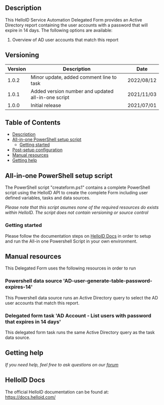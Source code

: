 <!-- Description -->
## Description
This HelloID Service Automation Delegated Form provides an Active Directory report containing the user accounts with a password that will expire in 14 days. The following options are available:
 1. Overview of AD user accounts that match this report


## Versioning
| Version | Description | Date |
| - | - | - |
| 1.0.2   | Minor update, added comment line to task | 2022/08/12  |
| 1.0.1   | Added version number and updated all-in-one script | 2021/11/03  |
| 1.0.0   | Initial release | 2021/07/01  |

<!-- TABLE OF CONTENTS -->
## Table of Contents
* [Description](#description)
* [All-in-one PowerShell setup script](#all-in-one-powershell-setup-script)
  * [Getting started](#getting-started)
* [Post-setup configuration](#post-setup-configuration)
* [Manual resources](#manual-resources)
* [Getting help](#getting-help)


## All-in-one PowerShell setup script
The PowerShell script "createform.ps1" contains a complete PowerShell script using the HelloID API to create the complete Form including user defined variables, tasks and data sources.

 _Please note that this script asumes none of the required resources do exists within HelloID. The script does not contain versioning or source control_


### Getting started
Please follow the documentation steps on [HelloID Docs](https://docs.helloid.com/hc/en-us/articles/360017556559-Service-automation-GitHub-resources) in order to setup and run the All-in one Powershell Script in your own environment.

## Manual resources
This Delegated Form uses the following resources in order to run

### Powershell data source 'AD-user-generate-table-password-expires-14'
This Powershell data source runs an Active Directory query to select the AD user accounts that match this report.

### Delegated form task 'AD Account - List users with password that expires in 14 days'
This delegated form task runs the same Active Directory query as the task data source.

## Getting help
_If you need help, feel free to ask questions on our [forum](https://forum.helloid.com/forum/helloid-connectors/service-automation/502-helloid-sa-active-directory-report-ad-accounts-password-expire-within-14-days)_

## HelloID Docs
The official HelloID documentation can be found at: https://docs.helloid.com/